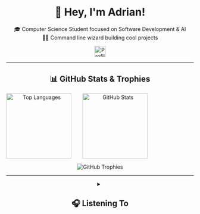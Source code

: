 <div align="center">
  <h1>👋 Hey, I'm <strong>Adrian</strong>!</h1>

  🎓 Computer Science Student focused on Software Development & AI<br />
  🧙‍♂️ Command line wizard building cool projects

  <img src="https://komarev.com/ghpvc/?username=AdrianMosnegutu&style=for-the-badge&color=blue&abbreviated=true" alt="Profile views" height="30"/>
</div>

---

<div align="center">
  <h2>📊 GitHub Stats & Trophies</h2>
  <div style="display: flex; justify-content: left; gap: 30px; flex-wrap: wrap;">
    <img 
      src="https://github-readme-stats.vercel.app/api/top-langs/?username=AdrianMosnegutu&layout=compact&theme=nord&hide_border=true" 
      alt="Top Languages" 
      height="175" 
    />
    <img 
      src="https://github-readme-stats.vercel.app/api?username=AdrianMosnegutu&show_icons=true&theme=nord&hide_border=true" 
      alt="GitHub Stats" 
      height="175" 
    />
  </div>

  <img 
    src="https://github-profile-trophy.vercel.app/?username=AdrianMosnegutu&column=4&theme=nord&no-frame=true&margin-w=5&margin-h=5&title=-Trophies,-Followers,-Reviews" 
    alt="GitHub Trophies" 
  />
</div>

---

<details>

<summary align="center"><h2>🎧 Listening To</h2></summary>

<div align="center">
  <a href="https://music-profile.rayriffy.com">
    <img src="https://music-profile.rayriffy.com/theme/dark.svg?uid=001776.a9c4ba6d702a4bb0b0c0160e6060f4fa.1153" alt="Now Playing" />
  </a>
</div>
